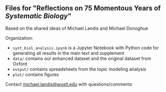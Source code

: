 
## Files for "Reflections on 75 Momentous Years of *Systematic Biology*"

Based on the shared ideas of Michael Landis and Michael Donoghue

Organization:
- `syst_biol_analysis.ipynb` is a Jupyter Notebook with Python code for generating all results in the main text and supplement
- `data/` contains our enhanced dataset and the original dataset from Oxford
- `output/` contains spreadsheets from the topic modeling analysis
- `plot/` contains figures

Contact michael.landis@wustl.edu with questions/comments
